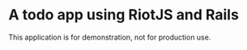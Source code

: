 # A todo app using RiotJS and Rails

This application is for demonstration, not for production use.
